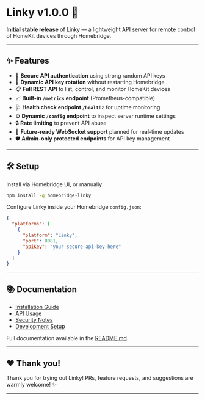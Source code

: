 # Linky v1.0.0 🚀

**Initial stable release** of Linky — a lightweight API server for remote control of HomeKit devices through Homebridge.

---

## ✨ Features

- 🔑 **Secure API authentication** using strong random API keys
- 🔁 **Dynamic API key rotation** without restarting Homebridge
- 📋 **Full REST API** to list, control, and monitor HomeKit devices
- 📈 **Built-in `/metrics` endpoint** (Prometheus-compatible)
- 🩺 **Health check endpoint `/healthz`** for uptime monitoring
- ⚙️ **Dynamic `/config` endpoint** to inspect server runtime settings
- 🔒 **Rate limiting** to prevent API abuse
- 🚀 **Future-ready WebSocket support** planned for real-time updates
- 🛡️ **Admin-only protected endpoints** for API key management

---

## 🛠 Setup

Install via Homebridge UI, or manually:

```bash
npm install -g homebridge-linky
```

Configure Linky inside your Homebridge `config.json`:

```json
{
  "platforms": [
    {
      "platform": "Linky",
      "port": 8081,
      "apiKey": "your-secure-api-key-here"
    }
  ]
}
```

---

## 📚 Documentation

- [Installation Guide](#installation)
- [API Usage](#usage)
- [Security Notes](#security)
- [Development Setup](#development)

Full documentation available in the [README.md](https://github.com/yourname/homebridge-linky/blob/main/README.md).

---

## ❤️ Thank you!

Thank you for trying out Linky!
PRs, feature requests, and suggestions are warmly welcome! ✨

---
